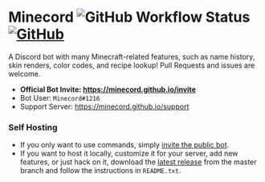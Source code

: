 # Minecord ![GitHub Workflow Status](https://img.shields.io/github/actions/workflow/status/Tisawesomeness/Minecord/gradle.yml) [![GitHub](https://img.shields.io/github/license/Tisawesomeness/Minecord)](https://github.com/Tisawesomeness/Minecord/blob/refactor/LICENSE)

A Discord bot with many Minecraft-related features, such as name history, skin renders, color codes, and recipe lookup! Pull Requests and issues are welcome.

- **Official Bot Invite: https://minecord.github.io/invite**
- Bot User: `Minecord#1216`
- Support Server: https://minecord.github.io/support

### Self Hosting

- If you only want to use commands, simply [invite the public bot](https://discordapp.com/oauth2/authorize?client_id=292279711034245130&scope=bot&permissions=93248).
- If you want to host it locally, customize it for your server, add new features, or just hack on it, download the [latest release](https://github.com/Tisawesomeness/Minecord/releases/latest) from the master branch and follow the instructions in `README.txt`.
